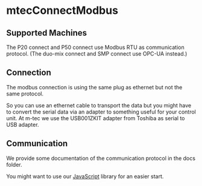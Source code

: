# mtecConnectModbus

## Supported Machines

The P20 connect and P50 connect use Modbus RTU as communication protocol. (The duo-mix connect and SMP connect use OPC-UA instead.)

## Connection
The modbus connection is using the same plug as ethernet but not the same protocol.

So you can use an ethernet cable to transport the data but you might have to convert the serial data via an adapter to something useful for your control unit. At m-tec we use the USB001ZKIT adapter from Toshiba as serial to USB adapter.

## Communication
We provide some documentation of the communication protocol in the docs folder.

You might want to use our [JavaScript](libraries/JavaScript) library for an easier start.
